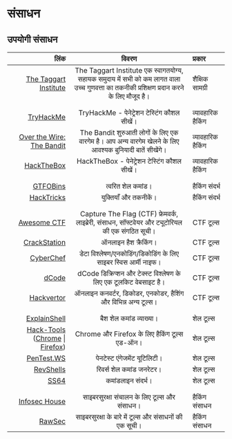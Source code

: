 # संसाधन

## उपयोगी संसाधन

लिंक | विवरण | प्रकार
---: | :---: | :---
[The Taggart Institute](https://taggartinstitute.org/) | The Taggart Institute एक स्वागतयोग्य, सहायक समुदाय में सभी को कम लागत वाला उच्च गुणवत्ता का तकनीकी प्रशिक्षण प्रदान करने के लिए मौजूद है। | शैक्षिक सामग्री
||
||
[TryHackMe](https://tryhackme.com) | TryHackMe - पेनेट्रेशन टेस्टिंग कौशल सीखें। | व्यावहारिक हैकिंग
[Over the Wire: The Bandit](https://overthewire.org/wargames/bandit) | The Bandit शुरुआती लोगों के लिए एक वारगेम है। आप अन्य वारगेम खेलने के लिए आवश्यक बुनियादी बातें सीखेंगे। | व्यावहारिक हैकिंग
[HackTheBox](https://hackthebox.eu) | HackTheBox - पेनेट्रेशन टेस्टिंग कौशल सीखें। | व्यावहारिक हैकिंग
||
||
[GTFOBins](https://gtfobins.github.io) | त्वरित शेल कमांड। | हैकिंग संदर्भ
[HackTricks](https://book.hacktricks.xyz/) | युक्तियाँ और तकनीकें। | हैकिंग संदर्भ
||
||
[Awesome CTF](https://apsdehal.in/awesome-ctf) | Capture The Flag (CTF) फ्रेमवर्क, लाइब्रेरी, संसाधन, सॉफ्टवेयर और ट्यूटोरियल की एक संगठित सूची। | CTF टूल्स
[CrackStation](https://crackstation.net) | ऑनलाइन हैश क्रैकिंग। | CTF टूल्स
[CyberChef](https://gchq.github.io/CyberChef) | डेटा विश्लेषण/एनकोडिंग/डिकोडिंग के लिए साइबर स्विस आर्मी नाइफ। | CTF टूल्स
[dCode](https://www.dcode.fr/en) | dCode डिक्रिप्शन और टेक्स्ट विश्लेषण के लिए एक टूलकिट वेबसाइट है। | CTF टूल्स
[Hackvertor](https://hackvertor.co.uk/public) | ऑनलाइन कनवर्टर, डिकोडर, एनकोडर, हैशिंग और विभिन्न अन्य टूल्स। | CTF टूल्स
||
||
[ExplainShell](https://explainshell.com) | बैश शेल कमांड व्याख्या। | शेल टूल्स
[Hack-Tools](https://github.com/LasCC/Hack-Tools) ([Chrome](https://chrome.google.com/webstore/detail/hack-tools/cmbndhnoonmghfofefkcccljbkdpamhi) \| [Firefox](https://addons.mozilla.org/en-US/firefox/addon/hacktools/)) | Chrome और Firefox के लिए हैकिंग टूल्स एड-ऑन। | शेल टूल्स
[PenTest.WS](https://pentest.ws) | पेनटेस्ट एंगेजमेंट यूटिलिटी। | शेल टूल्स
[RevShells](https://www.revshells.com) | रिवर्स शेल कमांड जनरेटर। | शेल टूल्स
[SS64](https://ss64.com) | कमांडलाइन संदर्भ। | शेल टूल्स
||
||
[Infosec House](https://infosec.house) | साइबरसुरक्षा संचालन के लिए टूल्स और संसाधन। | हैकिंग संसाधन
[RawSec](https://inventory.rawsec.ml/overview.html) | साइबरसुरक्षा के बारे में टूल्स और संसाधनों की एक सूची। | हैकिंग संसाधन

<script defer data-domain="infosecstreams.github.io" src="https://p.infosecstreams.com/js/plausible.outbound-links.js"></script>
<script src="https://cdnjs.cloudflare.com/ajax/libs/font-awesome/6.4.0/js/brands.min.js" integrity="sha512-KYlRezs7yAa59UnX6zAvY7I96Te02kycQn02Sr6FU/fBpxcXAwumRe5DHVrqVnWTt9HY/PktrAPZzSe9UE1Yxg==" crossorigin="anonymous" referrerpolicy="no-referrer"></script>
<script src="https://cdnjs.cloudflare.com/ajax/libs/font-awesome/6.4.0/js/solid.min.js" integrity="sha512-apZ8JDL5kA1iqvafDdTymV4FWUlJd8022mh46oEMMd/LokNx9uVAzhHk5gRll+JBE6h0alB2Upd3m+ZDAofbaQ==" crossorigin="anonymous" referrerpolicy="no-referrer"></script>
<script src="https://cdnjs.cloudflare.com/ajax/libs/font-awesome/6.4.0/js/fontawesome.min.js" integrity="sha512-c41hNYfKMuxafVVmh5X3N/8DiGFFAV/tU2oeNk+upk/dfDAdcbx5FrjFOkFhe4MOLaKlujjkyR4Yn7vImrXjzQ==" crossorigin="anonymous" referrerpolicy="no-referrer"></script>
